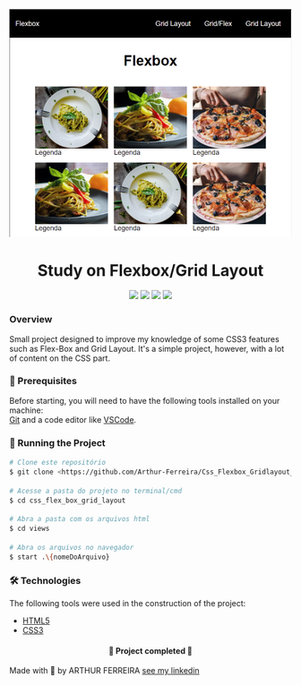 <img alt="FlexBox" src="./images/banner.png"/>
<h1 align="center"> Study on Flexbox/Grid Layout </h1> 
<p align="center">
<img src="https://img.shields.io/badge/CSS-css3-blue"/>
<img src="https://img.shields.io/badge/HTML-html5-red"/>
<img src="https://img.shields.io/badge/FLEX-FlaxBox-green"/>
<img src="https://img.shields.io/badge/GRID-GridLayout-orange"/>
</p>

### Overview
<p>
Small project designed to improve my knowledge of some CSS3 features such as Flex-Box and Grid Layout.
It's a simple project, however, with a lot of content on the CSS part.
</p>

### 👀 Prerequisites

Before starting, you will need to have the following tools installed on your machine:<br/>
[Git](https://git-scm.com) and a code editor like [VSCode](https://code.visualstudio.com/).

### 🎲 Running the Project

```bash
# Clone este repositório
$ git clone <https://github.com/Arthur-Ferreira/Css_Flexbox_Gridlayout_Exercise>

# Acesse a pasta do projeto no terminal/cmd
$ cd css_flex_box_grid_layout

# Abra a pasta com os arquivos html
$ cd views

# Abra os arquivos no navegador
$ start .\{nomeDoArquivo}
```

### 🛠 Technologies

The following tools were used in the construction of the project:

- [HTML5](https://developer.mozilla.org/pt-BR/docs/Web/HTML)
- [CSS3](https://developer.mozilla.org/pt-BR/docs/Web/CSS)


<h4 align="center"> 
	🚀 Project completed 🚀
</h4>

Made with 🖤 by ARTHUR FERREIRA [see my linkedin](https://www.linkedin.com/in/arthur-ferreira-492680153/)